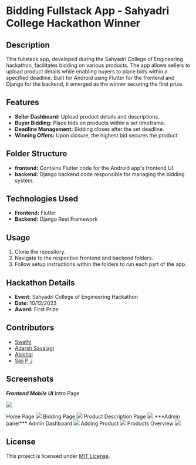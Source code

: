 # Bidding Fullstack App - Sahyadri College Hackathon Winner

## Description
This fullstack app, developed during the Sahyadri College of Engineering hackathon, facilitates bidding on various products. The app allows sellers to upload product details while enabling buyers to place bids within a specified deadline. Built for Android using Flutter for the frontend and Django for the backend, it emerged as the winner securing the first prize.

## Features
- **Seller Dashboard:** Upload product details and descriptions.
- **Buyer Bidding:** Place bids on products within a set timeframe.
- **Deadline Management:** Bidding closes after the set deadline.
- **Winning Offers:** Upon closure, the highest bid secures the product.

## Folder Structure
- **frontend:** Contains Flutter code for the Android app's frontend UI.
- **backend:** Django backend code responsible for managing the bidding system.

## Technologies Used
- **Frontend:** Flutter
- **Backend:** Django Rest Framework

## Usage
1. Clone the repository.
2. Navigate to the respective frontend and backend folders.
3. Follow setup instructions within the folders to run each part of the app.

## Hackathon Details
- **Event:** Sahyadri College of Engineering Hackathon
- **Date:** 10/12/2023
- **Award:** First Prize

## Contributors
- [Swathi](https://github.com/SwathiSherigar)
- [Adarsh Savalagi](https://github.com/AdarshSavalagi)
- [Abishai](https://github.com/abishaikanhiram)
- [Saji P J]()
## Screenshots 
***Frontend Mobile UI***
Intro Page
<p>
<img src="Screenshots/IntroPage.jpg">
</p>
Home Page
<img src="Screenshots/HomePage.jpg">
Bidding Page
<img src="Screenshots/BiddingPage.jpg">
Product Description Page
<img src="Screenshots/ProductDescriptionPage.jpg">
***Admin panel***
Admin Dashboard
<img src="Screenshots/AdminDashboard.png">
Adding Product
<img src="Screenshots/AddingProduct.png">
Products Overview
<img src="Screenshots/ProductsOverview.png">

## License
This project is licensed under [MIT License](LICENSE).
